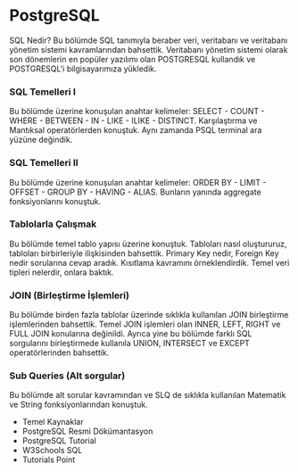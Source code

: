 # PostgreSQL
SQL Nedir?
Bu bölümde SQL tanımıyla beraber veri, veritabanı ve veritabanı yönetim sistemi kavramlarından bahsettik. Veritabanı yönetim sistemi olarak son dönemlerin en popüler yazılımı olan POSTGRESQL kullandık ve POSTGRESQL'i bilgisayarımıza yükledik.

### SQL Temelleri I
Bu bölümde üzerine konuşulan anahtar kelimeler: SELECT - COUNT - WHERE - BETWEEN - IN - LIKE - ILIKE - DISTINCT. Karşılaştırma ve Mantıksal operatörlerden konuştuk. Aynı zamanda PSQL terminal ara yüzüne değindik.

### SQL Temelleri II
Bu bölümde üzerine konuşulan anahtar kelimeler: ORDER BY - LIMIT - OFFSET - GROUP BY - HAVING - ALIAS. Bunların yanında aggregate fonksiyonlarını konuştuk.

### Tablolarla Çalışmak
Bu bölümde temel tablo yapısı üzerine konuştuk. Tabloları nasıl oluştururuz, tabloları birbirleriyle ilişkisinden bahsettik. Primary Key nedir, Foreign Key nedir sorularına cevap aradık. Kısıtlama kavramını örneklendirdik. Temel veri tipleri nelerdir, onlara baktık.

### JOIN (Birleştirme İşlemleri)
Bu bölümde birden fazla tablolar üzerinde sıklıkla kullanılan JOIN birleştirme işlemlerinden bahsettik. Temel JOIN işlemleri olan INNER, LEFT, RIGHT ve FULL JOIN konularına değinildi. Ayrıca yine bu bölümde farklı SQL sorgularını birleştirmede kullanıla UNION, INTERSECT ve EXCEPT operatörlerinden bahsettik.

### Sub Queries (Alt sorgular)
Bu bölümde alt sorular kavramından ve SLQ de sıklıkla kullanılan Matematik ve String fonksiyonlarından konuştuk.

- Temel Kaynaklar
- PostgreSQL Resmi Dökümantasyon
- PostgreSQL Tutorial
- W3Schools SQL
- Tutorials Point

